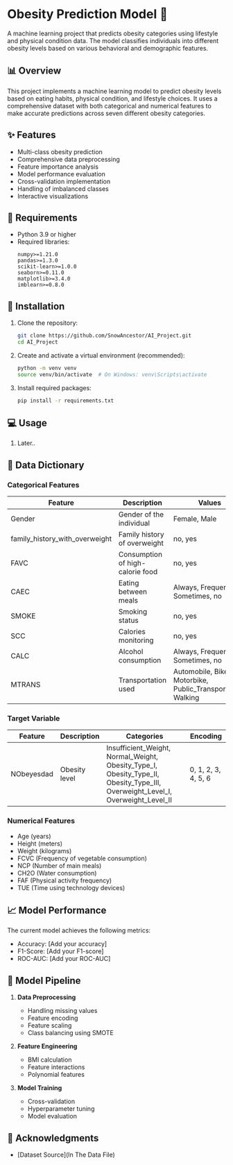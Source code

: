 # Obesity Prediction Model 🏥

A machine learning project that predicts obesity categories using lifestyle and physical condition data. The model classifies individuals into different obesity levels based on various behavioral and demographic features.

## 📊 Overview

This project implements a machine learning model to predict obesity levels based on eating habits, physical condition, and lifestyle choices. It uses a comprehensive dataset with both categorical and numerical features to make accurate predictions across seven different obesity categories.

## ✨ Features

- Multi-class obesity prediction
- Comprehensive data preprocessing
- Feature importance analysis
- Model performance evaluation
- Cross-validation implementation
- Handling of imbalanced classes
- Interactive visualizations

## 🔧 Requirements

- Python 3.9 or higher
- Required libraries:
  ```
  numpy>=1.21.0
  pandas>=1.3.0
  scikit-learn>=1.0.0
  seaborn>=0.11.0
  matplotlib>=3.4.0
  imblearn>=0.8.0
  ```

## 🚀 Installation

1. Clone the repository:
   ```bash
   git clone https://github.com/SnowAncestor/AI_Project.git
   cd AI_Project
   ```

2. Create and activate a virtual environment (recommended):
   ```bash
   python -m venv venv
   source venv/bin/activate  # On Windows: venv\Scripts\activate
   ```

3. Install required packages:
   ```bash
   pip install -r requirements.txt
   ```

## 💻 Usage

1. Later..

## 📝 Data Dictionary

### Categorical Features

| Feature | Description | Values | Encoding |
|---------|-------------|---------|----------|
| Gender | Gender of the individual | Female, Male | 0, 1 |
| family_history_with_overweight | Family history of overweight | no, yes | 0, 1 |
| FAVC | Consumption of high-calorie food | no, yes | 0, 1 |
| CAEC | Eating between meals | Always, Frequently, Sometimes, no | 0, 1, 2, 3 |
| SMOKE | Smoking status | no, yes | 0, 1 |
| SCC | Calories monitoring | no, yes | 0, 1 |
| CALC | Alcohol consumption | Always, Frequently, Sometimes, no | 0, 1, 2, 3 |
| MTRANS | Transportation used | Automobile, Bike, Motorbike, Public_Transportation, Walking | 0, 1, 2, 3, 4 |

### Target Variable

| Feature | Description | Categories | Encoding |
|---------|-------------|------------|----------|
| NObeyesdad | Obesity level | Insufficient_Weight, Normal_Weight, Obesity_Type_I, Obesity_Type_II, Obesity_Type_III, Overweight_Level_I, Overweight_Level_II | 0, 1, 2, 3, 4, 5, 6 |

### Numerical Features

- Age (years)
- Height (meters)
- Weight (kilograms)
- FCVC (Frequency of vegetable consumption)
- NCP (Number of main meals)
- CH2O (Water consumption)
- FAF (Physical activity frequency)
- TUE (Time using technology devices)

## 📈 Model Performance

The current model achieves the following metrics:
- Accuracy: [Add your accuracy]
- F1-Score: [Add your F1-score]
- ROC-AUC: [Add your ROC-AUC]

## 🔄 Model Pipeline

1. **Data Preprocessing**
   - Handling missing values
   - Feature encoding
   - Feature scaling
   - Class balancing using SMOTE

2. **Feature Engineering**
   - BMI calculation
   - Feature interactions
   - Polynomial features

3. **Model Training**
   - Cross-validation
   - Hyperparameter tuning
   - Model evaluation


## 🙏 Acknowledgments

- [Dataset Source](In The Data File)

